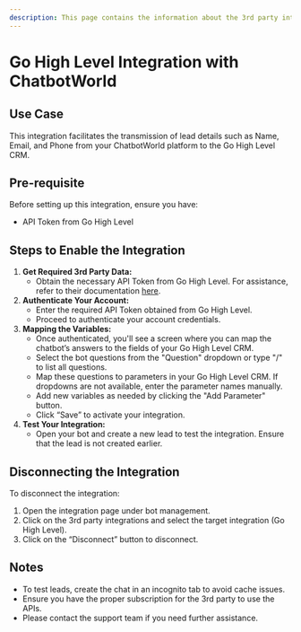 ```yaml
---
description: This page contains the information about the 3rd party integrations.
---
```


# Go High Level Integration with ChatbotWorld

## Use Case

This integration facilitates the transmission of lead details such as Name, Email, and Phone from your ChatbotWorld platform to the Go High Level CRM.

## Pre-requisite

Before setting up this integration, ensure you have:

* API Token from Go High Level

## Steps to Enable the Integration

1. **Get Required 3rd Party Data:**
   * Obtain the necessary API Token from Go High Level. For assistance, refer to their documentation [here](https://pipedrive.readme.io/docs/how-to-find-the-api-token).
2. **Authenticate Your Account:**
   * Enter the required API Token obtained from Go High Level.
   * Proceed to authenticate your account credentials.
3. **Mapping the Variables:**
   * Once authenticated, you'll see a screen where you can map the chatbot’s answers to the fields of your Go High Level CRM.
   * Select the bot questions from the "Question" dropdown or type "/" to list all questions.
   * Map these questions to parameters in your Go High Level CRM. If dropdowns are not available, enter the parameter names manually.
   * Add new variables as needed by clicking the "Add Parameter" button.
   * Click “Save” to activate your integration.
4. **Test Your Integration:**
   * Open your bot and create a new lead to test the integration. Ensure that the lead is not created earlier.

## Disconnecting the Integration

To disconnect the integration:

1. Open the integration page under bot management.
2. Click on the 3rd party integrations and select the target integration (Go High Level).
3. Click on the “Disconnect” button to disconnect.

## Notes

* To test leads, create the chat in an incognito tab to avoid cache issues.
* Ensure you have the proper subscription for the 3rd party to use the APIs.
* Please contact the support team if you need further assistance.
